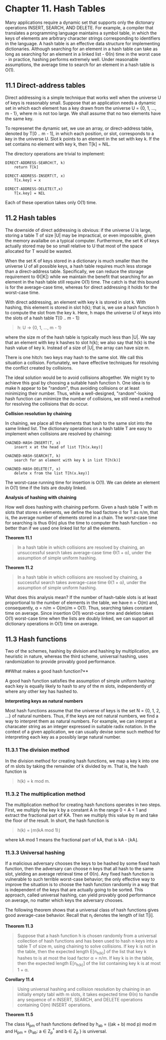 # Chapter 11. Hash Tables

Many applications require a dynamic set that supports only the dictonary operations INSERT, SEARCH, AND DELETE. For example, a compiler that translates a programming language maintains a symbol table, in which the keys of elements are arbitrary character strings corresponding to identifiers in the language. A hash table is an effective data structure for implementing dictionaries. Although searching for an element in a hash table can take as long as searching for an element in a linked list - &Theta;(n) time in the worst case - in practice, hashing performs extremely well. Under reasonable assumptions, the average time to search for an element in a hash table is O(1). 

## 11.1 Direct-address tables

Direct addressing is a simple technique that works well when the universe U of keys is reasonably small. Suppose that an application needs a dynamic set in which each element has a key drawn from the universe U = {0, 1, ..., m - 1}, where m is not too large. We shall assume that no two elements have the same key.

To represenet the dynamic set, we use an array, or direct-address table, denoted by T[0 .. m - 1], in which each position, or slot, corresponds to a key in the universe U. Slot k points to an element in the set with key k. If the set contains no element with key k, then T[k] = NIL.

The directory operations are trivial to implement:

```
DIRECT-ADDRESS-SEARCH(T, k)
	return T[k]

DIRECT-ADDRESS-INSERT(T, x)
	T[x.key] = x

DIRECT-ADDRESS-DELETE(T,x)
	T[x.key] = NIL
```

Each of these operation takes only O(1) time.

## 11.2 Hash tables

The downside of direct addressing is obvious: if the universe U is large, storing a table T of size |U| may be impractical, or even impossible, given the memory availalbe on a typical computer. Furthermore, the set K of keys actually stored may be so small relative to U that most of the space allocated for T would be wasted.

When the set K of keys stored in a dictionary is much smaller than the universe U of all possible keys, a hash table requires much less storage than a direct-address table. Specifically, we can reduce the storage requirement to &Theta;(|K|) while we maintain the benefit that searching for an element in the hash table still require O(1) time. The catch is that this bound is for the average-case time, whereas for direct addressing it holds for the worst-case time.

With direct addressing, an element with key k is stored in slot k. With hashing, this element is stored in slot h(k); that is, we use a hash function h to compute the slot from the key k. Here, h maps the universe U of keys into the slots of a hash table T[0 .. m - 1]:

> h: U &rarr; {0, 1, ..., m - 1}

where the size m of the hash table is typically much less than |U|. We say that an element with key k hashes to slot h(k); we also say that h(k) is the hash value of key k. Instead of a size of |U|, the array can have size m.

There is one hitch: two keys may hash to the same slot. We call this situation a collision. Fortunately, we have effective techniques for resolving the conflict created by collisions.

The ideal solution would be to avoid collisions altogether. We might try to achieve this goal by choosing a suitable hash function h. One idea is to make h appear to be "random", thus avoiding collisions or at least minimizing their number. Thus, while a well-designed, "random"-looking hash function can minimize the number of collisions, we still need a method for resolving the collisions that do occur.

**Collision resolution by chaining**

In chaining, we place all the elements that hash to the same slot into the same linked list. The dictionary operations on a hash table T are easy to implement when collisions are resolved by chaining:

```
CHAINED-HASH-INSERT(T, x)
	insert x at the head of list T[h(x.key)]

CHAINED-HASH-SEARCH(T, k)
	search for an element with key k in list T[h(k)]

CHAINED-HASH-DELETE(T, x)
	delete x from the list T[h(x.key)]
```

The worst-case running time for insertion is O(1). We can delete an element in O(1) time if the lists are doubly linked.

**Analysis of hashing with chaining**

How well does hashing with chaining perform. Given a hash table T with m slots that stores n elements, we define the load factore &alpha; for T as n/m, that is, the average number of elements stored in a chain. The worst-case time for searching is thus &Theta;(n) plus the time to computer the hash function - no better than if we used one linked list for all the elements. 

**Theorem 11.1** 

> In a hash table in which collisions are resolved by chaining, an unsuccessful search takes average-case time &Theta;(1 + &alpha;), under the assumption of simple uniform hashing.

**Theorem 11.2**

> In a hash table in which collisions are resolved by chaining, a successful search takes average-case time &Theta;(1 + &alpha;), under the assumption of simple uniform hashing.

What does this analysis mean? If the number of hash-table slots is at least proportional to the number of elements in the table, we have n = O(m) and, consequently, &alpha; = n/m = O(m)/m = O(1). Thus, searching takes constant time on average. Since insertion O(1) worst-case time and deletion takes O(1) worst-case time when the lists are doubly linked, we can support all dictionary operations in O(1) time on average.

## 11.3 Hash functions

Two of the schemes, hashing by division and hashing by multiplication, are heuristic in nature, whereas the third scheme, universal hashing, uses randomization to provide provably good performance.

##What makes a good hash function?**

A good hash function satisfies the assumption of simple uniform hashing: each key is equally likely to hash to any of the m slots, independently of where any other key has hashed to.

**Interpreting keys as natural numbers**

Most hash functions assume that the universe of keys is the set N = {0, 1, 2, ...} of natural numbers. Thus, if the keys are not natural numbers, we find a way to interpret them as natural numbers. For example, we can interpret a characater string as an integer expressed in suitable radix notation. In the context of a given application, we can usually devise some such method for interpreting each key as a possibly large natural number.

### 11.3.1 The division method

In the division method for creating hash functions, we map a key k into one of m slots by taking the remainder of k divided by m. That is, the hash function is 

> h(k) = k mod m.

### 11.3.2 The multiplication method

The multiplication method for creating hash functions operates in two steps. First, we multiply the key k by a constant A in the range 0 < A < 1 and extract the fractional part of KA. Then we multiply this value by m and take the floor of the result. In short, the hash function is 

> h(k) = &lfloor;m(kA mod 1)&rfloor;

where kA mod 1 means the fractional part of kA, that is kA - &lfloor;kA&rfloor;.

### 11.3.3 Universal hashing

If a malicious adversary chooses the keys to be hashed by some fixed hash function, then the adversary can choose n keys that all hash to the same slot, yielding an average retrieval time of &Theta;(n). Any fixed hash function is vulnerable to such terrible worst-case behavior; the only effective way to improve the situation is to choose the hash function randomly in a way that is independent of the keys that are actually going to be sorted. This approach, called universal hashing, can yield provably good performance on average, no matter which keys the adversary chooses.

The following theorem shows that a universal class of hash functions gives good average-case behavior. Recall that n<sub>i</sub> denotes the length of list T[i].

**Theorem 11.3**

> Suppose that a hash function h is chosen randomly from a universal collection of hash functions and has been used to hash n keys into a table T of size m, using chaining to solve collisions. If key k is not in the table, then the expected length E[n<sub>h(k)</sub>] of the list that key k hashes to is at most the load factor &alpha; = n/m. If key k is in the table, then the expected length E[n<sub>h(k)</sub>] of the list containing key k is at most 1 + &alpha;.

**Corollary 11.4**

> Using universal hashing and collision resolution by chaining in an initially empty tabl with m slots, it takes expected time &Theta;(n) to handle any sequence of n INSERT, SEARCH, and DELETE operations containing O(m) INSERT operations.

**Theorem 11.5**

The class H<sub>pm</sub> of hash functions defined by h<sub>ab</sub> = ((ak + b) mod p) mod m and H<sub>pm</sub> = {h<sub>ab</sub>: a &in; Z<sub>p</sub><sup>*</sup>  and b &in; Z<sub>p</sub> }  is universal.